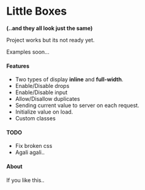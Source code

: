 <h1>Little Boxes</h1>
<b>(..and they all look just the same)</b>

<p>Project works but its not ready yet.</p>

<p>Examples soon...</p>

<h4>Features</h4>
<ul>
	<li>Two types of display <b>inline</b> and <b>full-width</b>.</li>
	<li>Enable/Disable drops</li>
	<li>Enable/Disable input</li>
	<li>Allow/Disallow duplicates</li>
	<li>Sending current value to server on each request.</li>
	<li>Initialize value on load.</li>
	<li>Custom classes</li>

</ul>

<h4>TODO</h4>
<ul>
<li>Fix broken css</li>
<li>Agali agali..</li>
</ul>

<h4>About</h4>
<p>If you like this..</p>
